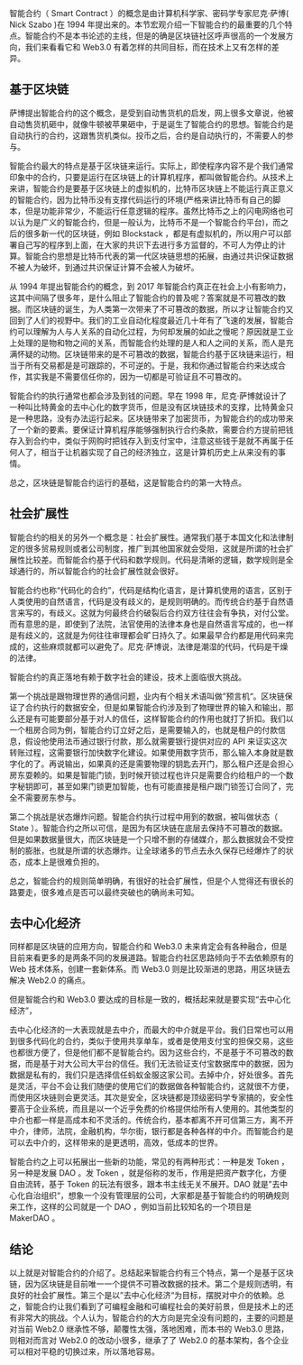 智能合约（ Smart Contract ）的概念是由计算机科学家、密码学专家尼克·萨博( Nick Szabo )在 1994 年提出来的。本节宏观介绍一下智能合约的最重要的几个特点。智能合约不是本书论述的主线，但是的确是区块链社区呼声很高的一个发展方向，我们来看看它和 Web3.0 有着怎样的共同目标，而在技术上又有怎样的差异。

## 基于区块链
萨博提出智能合约的这个概念，是受到自动售货机的启发，网上很多文章说，他被自动售货机砸中，就像牛顿被苹果砸中，于是诞生了智能合约的思想。智能合约是自动执行的合约，这跟售货机类似。投币之后，合约是自动执行的，不需要人的参与。

智能合约最大的特点是基于区块链来运行。实际上，即使程序内容不是个我们通常印象中的合约，只要是运行在区块链上的计算机程序，都叫做智能合约。从技术上来讲，智能合约是要基于区块链上的虚拟机的，比特币区块链上不能运行真正意义的智能合约，因为比特币没有支撑代码运行的环境(严格来讲比特币有自己的脚本，但是功能非常少，不能运行任意逻辑的程序。虽然比特币之上的闪电网络也可以认为是广义的智能合约，但是一般认为，比特币不是一个智能合约平台)，而之后的很多新一代的区块链，例如 Blockstack ，都是有虚拟机的，所以用户可以部署自己写的程序到上面，在大家的共识下去进行多方监督的，不可人为停止的计算。智能合约思想是比特币代表的第一代区块链思想的拓展，由通过共识保证数据不被人为破坏，到通过共识保证计算不会被人为破坏。

从 1994 年提出智能合约的概念，到 2017 年智能合约真正在社会上小有影响力，这其中间隔了很多年，是什么阻止了智能合约的普及呢？答案就是不可篡改的数据。而区块链的诞生，为人类第一次带来了不可篡改的数据，所以才让智能合约又回到了人们的视野中。我们的工业自动化程度最近几十年有了飞速的发展，智能合约可以理解为人与人关系的自动化过程，为何却发展的如此之慢呢？原因就是工业上处理的是物和物之间的关系，而智能合约处理的是人和人之间的关系，而人是充满怀疑的动物。区块链带来的是不可篡改的数据，智能合约基于区块链来运行，相当于所有交易都是是可跟踪的，不可逆的。于是，我和你通过智能合约来达成合作，其实我是不需要信任你的，因为一切都是可验证且不可篡改的。

智能合约的执行通常也都会涉及到钱的问题。早在 1998 年，尼克·萨博就设计了一种叫比特黄金的去中心化的数字货币，但是没有区块链技术的支撑，比特黄金只是一种思路，没有办法运行起来。区块链带来了加密货币，为智能合约的成功带来了一个新的要素。要保证计算机程序能够强制执行合约条款，需要合约方提前把钱存入到合约中，类似于网购时把钱存入到支付宝中，注意这些钱于是就不再属于任何人了，相当于让机器实现了自己的经济独立，这是计算机历史上从来没有的事情。

总之，区块链是智能合约运行的基础，这是智能合约的第一大特点。

## 社会扩展性
智能合约的相关的另外一个概念是：社会扩展性。通常我们基于本国文化和法律制定的很多贸易规则或者公司制度，推广到其他国家就会受阻，这就是所谓的社会扩展性比较差。而智能合约基于代码和数学规则。代码是清晰的逻辑，数学规则是全球通行的，所以智能合约的社会扩展性就会很好。

智能合约也称“代码化的合约”，代码是结构化语言，是计算机使用的语言，区别于人类使用的自然语言，代码是没有歧义的，是规则明确的。而传统合约基于自然语言来写的，有歧义。这就为何最终合约破裂后合约双方往往会有争执，对付公堂。而有意思的是，即使到了法院，法官使用的法律本身也是自然语言写成的，也一样是有歧义的，这就是为何往往审理都会旷日持久了。如果最早合约都是用代码来完成的，这些麻烦就都可以避免了。尼克·萨博说，法律是潮湿的代码，代码是干燥的法律。

智能合约的真正落地有赖于数字社会的建设，技术上面临很大挑战。

第一个挑战是跟物理世界的通信问题，业内有个相关术语叫做”预言机“。区块链保证了合约执行的数据安全，但是如果智能合约涉及到了物理世界的输入和输出，那么还是有可能要部分基于对人的信任，这样智能合约的作用也就打了折扣。我们以一个租房合同为例，智能合约订立好之后，是需要输入的，也就是租户的付款信息，假设他使用法币通过银行付款，那么就需要银行提供对应的 API 来证实这次转账过程，这需要银行加快数字化建设。如果使用数字货币，那么输入本身就是数字化的了。再说输出，如果真的还是需要物理的钥匙去开门，那么租户还是会担心房东耍赖的。如果是智能门锁，到时候开锁过程也许只是需要合约给租户的一个数字秘钥即可，甚至如果门锁更加智能，也有可能直接是租户跟门锁签订合同了，完全不需要房东参与。

第二个挑战是状态爆炸问题。智能合约执行过程中用到的数据，被叫做状态（ State ）。智能合约之所以可信，是因为有区块链在底层去保持不可篡改的数据。但是如果数据量很大，而区块链是一个只增不删的存储媒介，那么数据就会不受控制的膨胀，也就是所谓的状态爆炸。让全球诸多的节点去永久保存已经爆炸了的状态，成本上是很难负担的。

总之，智能合约的规则简单明确，有很好的社会扩展性，但是个人觉得还有很长的路要走，很多难点是否可以最终突破也的确尚未可知。

## 去中心化经济
同样都是区块链的应用方向，智能合约和 Web3.0 未来肯定会有各种融合，但是目前来看更多的是两条不同的发展道路。智能合约社区思路倾向于不去依赖原有的 Web 技术体系，创建一套新体系。而 Web3.0 则是比较渐进的思路，用区块链去解决 Web2.0 的痛点。

但是智能合约和 Web3.0 要达成的目标是一致的，概括起来就是要实现“去中心化经济”，

去中心化经济的一大表现就是去中介，而最大的中介就是平台。我们日常也可以用到很多代码化的合约，类似于使用共享单车，或者是使用支付宝的担保交易，这些也都很方便了，但是他们都不是智能合约。因为这些合约，不是基于不可篡改的数据，而是基于对大公司大平台的信任。我们无法验证支付宝数据库中的数据，因为数据是私有的，我们只是选择信任蚂蚁金服这家公司。去掉中介，好处很多。首先是灵活，平台不会让我们随便的使用它们的数据做各种智能合约，这就很不方便，而使用区块链则会更灵活。其次是安全，区块链都是顶级密码学专家搞的，安全性要高于企业系统，而且是以一个近乎免费的价格提供给所有人使用的。其他类型的中介也都一样是高成本和不灵活的。传统合约，基本都离不开可信第三方，离不开中介，律师，法院，金融机构，华尔街，银行都是各种各样的中介。而智能合约是可以去中介的，这样带来的是更透明，高效，低成本的世界。

智能合约之上可以拓展出一些新的功能，常见的有两种形式：一种是发 Token ，另一种是发展 DAO 。发 Token ，就是俗称的发币，作用是把资产数字化，方便自由流转，基于 Token 的玩法有很多，跟本书主线无关不展开。DAO 就是”去中心化自治组织“，想象一个没有管理层的公司，大家都是基于智能合约的明确规则来工作，这样的公司就是一个 DAO ，例如当前比较知名的一个项目是 MakerDAO 。

## 结论
以上就是对智能合约的介绍了。总结起来智能合约有三个特点，第一个是基于区块链，因为区块链是目前唯一一个提供不可篡改数据的技术。第二个是规则透明，有良好的社会扩展性。第三个是以”去中心化经济“为目标，摆脱对中介的依赖。总之，智能合约让我们看到了可编程金融和可编程社会的美好前景，但是技术上的还有非常大的挑战。个人认为，智能合约的大方向是完全没有问题的，主要的问题是对当前 Web2.0 继承性不够，颠覆性太强，落地困难，而本书的 Web3.0 思路，则相对而言对 Web2.0 的改动小很多，继承了了 Web2.0 的基本架构，各个企业可以相对平稳的切换过来，所以落地容易。
